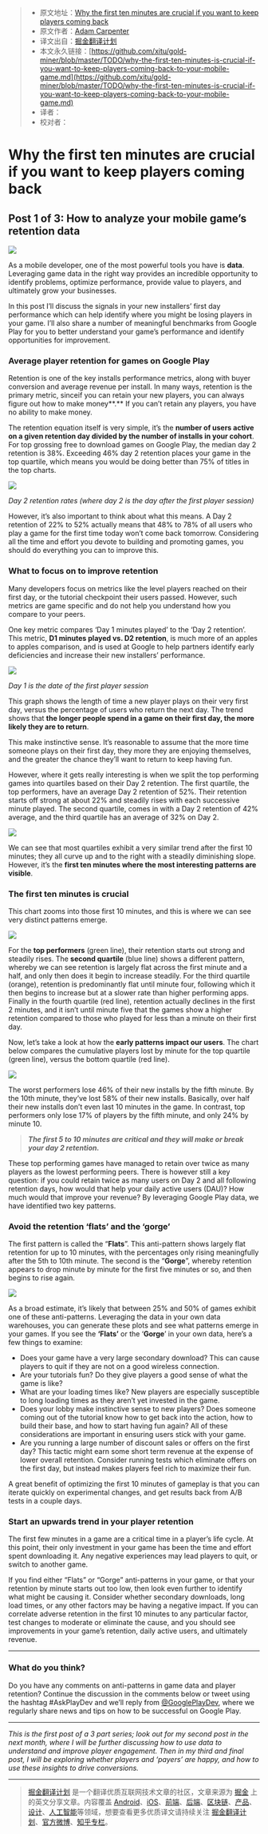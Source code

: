 > * 原文地址：[Why the first ten minutes are crucial if you want to keep players coming back](https://medium.com/googleplaydev/why-the-first-ten-minutes-is-crucial-if-you-want-to-keep-players-coming-back-to-your-mobile-game-4a89031b6308)
> * 原文作者：[Adam Carpenter](https://medium.com/@Adam_Carpenter?source=post_header_lockup)
> * 译文出自：[掘金翻译计划](https://github.com/xitu/gold-miner)
> * 本文永久链接：[https://github.com/xitu/gold-miner/blob/master/TODO/why-the-first-ten-minutes-is-crucial-if-you-want-to-keep-players-coming-back-to-your-mobile-game.md](https://github.com/xitu/gold-miner/blob/master/TODO/why-the-first-ten-minutes-is-crucial-if-you-want-to-keep-players-coming-back-to-your-mobile-game.md)
> * 译者：
> * 校对者：

# Why the first ten minutes are crucial if you want to keep players coming back

## Post 1 of 3: How to analyze your mobile game’s retention data

![](https://cdn-images-1.medium.com/max/800/0*BwtoKf5kjO7zc98V.)

As a mobile developer, one of the most powerful tools you have is **data**. Leveraging game data in the right way provides an incredible opportunity to identify problems, optimize performance, provide value to players, and ultimately grow your businesses.

In this post I’ll discuss the signals in your new installers’ first day performance which can help identify where you might be losing players in your game. I’ll also share a number of meaningful benchmarks from Google Play for you to better understand your game’s performance and identify opportunities for improvement.

### Average player retention for games on Google Play

Retention is one of the key installs performance metrics, along with buyer conversion and average revenue per install. In many ways, retention is the primary metric, sinceif you can retain your new players, you can always figure out how to make money**.** If you can’t retain any players, you have no ability to make money.

The retention equation itself is very simple, it’s the **number of users active on a given retention day divided by the number of installs in your cohort**. For top grossing free to download games on Google Play, the median day 2 retention is 38%. Exceeding 46% day 2 retention places your game in the top quartile, which means you would be doing better than 75% of titles in the top charts.

![](https://cdn-images-1.medium.com/max/800/0*USxPiUCAW1yHihsl.)

_Day 2 retention rates (where day 2 is the day after the first player session)_

However, it’s also important to think about what this means. A Day 2 retention of 22% to 52% actually means that 48% to 78% of all users who play a game for the first time today won’t come back tomorrow. Considering all the time and effort you devote to building and promoting games, you should do everything you can to improve this.

### What to focus on to improve retention

Many developers focus on metrics like the level players reached on their first day, or the tutorial checkpoint their users passed. However, such metrics are game specific and do not help you understand how you compare to your peers.

One key metric compares ‘Day 1 minutes played’ to the ‘Day 2 retention’. This metric, **D1 minutes played vs. D2 retention**, is much more of an apples to apples comparison, and is used at Google to help partners identify early deficiencies and increase their new installers’ performance.

![](https://cdn-images-1.medium.com/max/800/0*LTwqY-WB_Pq90xHk.)

_Day 1 is the date of the first player session_

This graph shows the length of time a new player plays on their very first day, versus the percentage of users who return the next day. The trend shows that **the longer people spend in a game on their first day, the more likely they are to return**.

This make instinctive sense. It’s reasonable to assume that the more time someone plays on their first day, they more they are enjoying themselves, and the greater the chance they’ll want to return to keep having fun.

However, where it gets really interesting is when we split the top performing games into quartiles based on their Day 2 retention. The first quartile, the top performers, have an average Day 2 retention of 52%. Their retention starts off strong at about 22% and steadily rises with each successive minute played. The second quartile, comes in with a Day 2 retention of 42% average, and the third quartile has an average of 32% on Day 2.

![](https://cdn-images-1.medium.com/max/800/0*vYdHUUVA2Ly99q2g.)

We can see that most quartiles exhibit a very similar trend after the first 10 minutes; they all curve up and to the right with a steadily diminishing slope. However, it’s the **first ten minutes where the most interesting patterns are visible**.

### The first ten minutes is crucial

This chart zooms into those first 10 minutes, and this is where we can see very distinct patterns emerge.

![](https://cdn-images-1.medium.com/max/800/0*YrkjzozmTK6OOgt5.)

For the **top performers** (green line), their retention starts out strong and steadily rises. The **second quartile** (blue line) shows a different pattern, whereby we can see retention is largely flat across the first minute and a half, and only then does it begin to increase steadily. For the third quartile (orange), retention is predominantly flat until minute four, following which it then begins to increase but at a slower rate than higher performing apps. Finally in the fourth quartile (red line), retention actually declines in the first 2 minutes, and it isn’t until minute five that the games show a higher retention compared to those who played for less than a minute on their first day.

Now, let’s take a look at how the **early patterns impact our users**. The chart below compares the cumulative players lost by minute for the top quartile (green line), versus the bottom quartile (red line).

![](https://cdn-images-1.medium.com/max/800/0*6l_OD0QngrUKGuvX.)

The worst performers lose 46% of their new installs by the fifth minute. By the 10th minute, they’ve lost 58% of their new installs. Basically, over half their new installs don’t even last 10 minutes in the game. In contrast, top performers only lose 17% of players by the fifth minute, and only 24% by minute 10.

> **_The first 5 to 10 minutes are critical and they will make or break your day 2 retention._**

These top performing games have managed to retain over twice as many players as the lowest performing peers. There is however still a key question: if you could retain twice as many users on Day 2 and all following retention days, how would that help your daily active users (DAU)? How much would that improve your revenue? By leveraging Google Play data, we have identified two key patterns.

### Avoid the retention ‘flats’ and the ‘gorge’

The first pattern is called the “**Flats**”. This anti-pattern shows largely flat retention for up to 10 minutes, with the percentages only rising meaningfully after the 5th to 10th minute. The second is the “**Gorge**”, whereby retention appears to drop minute by minute for the first five minutes or so, and then begins to rise again.

![](https://cdn-images-1.medium.com/max/800/0*P7z6AeRbUS0z7QOQ.)

As a broad estimate, it’s likely that between 25% and 50% of games exhibit one of these anti-patterns. Leveraging the data in your own data warehouses, you can generate these plots and see what patterns emerge in your games. If you see the **‘Flats’** or the ‘**Gorge**’ in your own data, here’s a few things to examine:

* Does your game have a very large secondary download? This can cause players to quit if they are not on a good wireless connection.
* Are your tutorials fun? Do they give players a good sense of what the game is like?
* What are your loading times like? New players are especially susceptible to long loading times as they aren’t yet invested in the game.
* Does your lobby make instinctive sense to new players? Does someone coming out of the tutorial know how to get back into the action, how to build their base, and how to start having fun again? All of these considerations are important in ensuring users stick with your game.
* Are you running a large number of discount sales or offers on the first day? This tactic might earn some short term revenue at the expense of lower overall retention. Consider running tests which eliminate offers on the first day, but instead makes players feel rich to maximize their fun.

A great benefit of optimizing the first 10 minutes of gameplay is that you can iterate quickly on experimental changes, and get results back from A/B tests in a couple days.

### Start an upwards trend in your player retention

The first few minutes in a game are a critical time in a player’s life cycle. At this point, their only investment in your game has been the time and effort spent downloading it. Any negative experiences may lead players to quit, or switch to another game.

If you find either “Flats” or “Gorge” anti-patterns in your game, or that your retention by minute starts out too low, then look even further to identify what might be causing it. Consider whether secondary downloads, long load times, or any other factors may be having a negative impact. If you can correlate adverse retention in the first 10 minutes to any particular factor, test changes to moderate or eliminate the cause, and you should see improvements in your game’s retention, daily active users, and ultimately revenue.

* * *

### What do you think?

Do you have any comments on anti-patterns in game data and player retention? Continue the discussion in the comments below or tweet using the hashtag #AskPlayDev and we’ll reply from [@GooglePlayDev](http://twitter.com/googleplaydev), where we regularly share news and tips on how to be successful on Google Play.

* * *

_This is the first post of a 3 part series; look out for my second post in the next month, where I will be further discussing how to use data to understand and improve player engagement. Then in my third and final post, I will be exploring whether players and ‘payers’ are happy, and how to use these insights to drive conversions._


---

> [掘金翻译计划](https://github.com/xitu/gold-miner) 是一个翻译优质互联网技术文章的社区，文章来源为 [掘金](https://juejin.im) 上的英文分享文章。内容覆盖 [Android](https://github.com/xitu/gold-miner#android)、[iOS](https://github.com/xitu/gold-miner#ios)、[前端](https://github.com/xitu/gold-miner#前端)、[后端](https://github.com/xitu/gold-miner#后端)、[区块链](https://github.com/xitu/gold-miner#区块链)、[产品](https://github.com/xitu/gold-miner#产品)、[设计](https://github.com/xitu/gold-miner#设计)、[人工智能](https://github.com/xitu/gold-miner#人工智能)等领域，想要查看更多优质译文请持续关注 [掘金翻译计划](https://github.com/xitu/gold-miner)、[官方微博](http://weibo.com/juejinfanyi)、[知乎专栏](https://zhuanlan.zhihu.com/juejinfanyi)。
